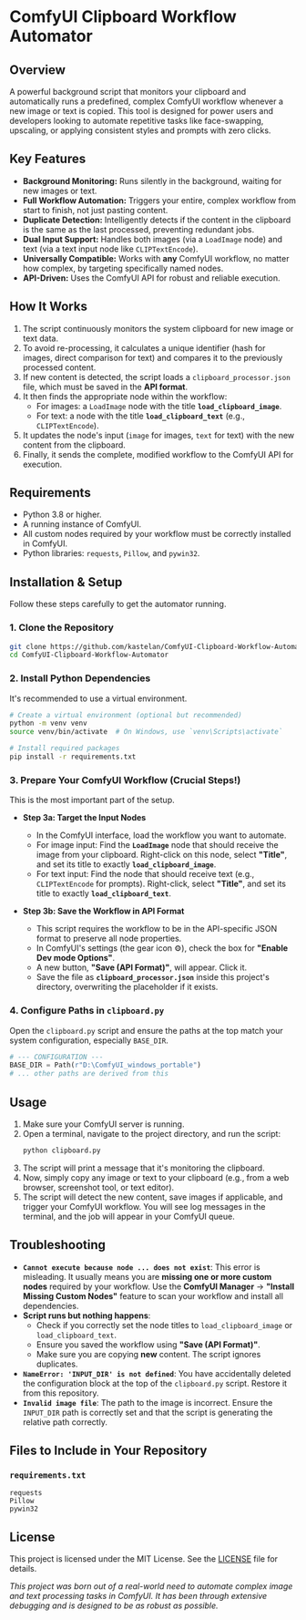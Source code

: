 # ComfyUI Clipboard Workflow Automator

## Overview

A powerful background script that monitors your clipboard and automatically runs a predefined, complex ComfyUI workflow whenever a new image or text is copied. This tool is designed for power users and developers looking to automate repetitive tasks like face-swapping, upscaling, or applying consistent styles and prompts with zero clicks.

## Key Features

- **Background Monitoring:** Runs silently in the background, waiting for new images or text.
- **Full Workflow Automation:** Triggers your entire, complex workflow from start to finish, not just pasting content.
- **Duplicate Detection:** Intelligently detects if the content in the clipboard is the same as the last processed, preventing redundant jobs.
- **Dual Input Support:** Handles both images (via a `LoadImage` node) and text (via a text input node like `CLIPTextEncode`).
- **Universally Compatible:** Works with **any** ComfyUI workflow, no matter how complex, by targeting specifically named nodes.
- **API-Driven:** Uses the ComfyUI API for robust and reliable execution.

## How It Works

1. The script continuously monitors the system clipboard for new image or text data.
2. To avoid re-processing, it calculates a unique identifier (hash for images, direct comparison for text) and compares it to the previously processed content.
3. If new content is detected, the script loads a `clipboard_processor.json` file, which must be saved in the **API format**.
4. It then finds the appropriate node within the workflow:
   - For images: a `LoadImage` node with the title **`load_clipboard_image`**.
   - For text: a node with the title **`load_clipboard_text`** (e.g., `CLIPTextEncode`).
5. It updates the node's input (`image` for images, `text` for text) with the new content from the clipboard.
6. Finally, it sends the complete, modified workflow to the ComfyUI API for execution.

## Requirements

- Python 3.8 or higher.
- A running instance of ComfyUI.
- All custom nodes required by your workflow must be correctly installed in ComfyUI.
- Python libraries: `requests`, `Pillow`, and `pywin32`.

## Installation & Setup

Follow these steps carefully to get the automator running.

### 1. Clone the Repository
```bash
git clone https://github.com/kastelan/ComfyUI-Clipboard-Workflow-Automator.git
cd ComfyUI-Clipboard-Workflow-Automator
```

### 2. Install Python Dependencies
It's recommended to use a virtual environment.
```bash
# Create a virtual environment (optional but recommended)
python -m venv venv
source venv/bin/activate  # On Windows, use `venv\Scripts\activate`

# Install required packages
pip install -r requirements.txt
```

### 3. Prepare Your ComfyUI Workflow (Crucial Steps!)

This is the most important part of the setup.

- **Step 3a: Target the Input Nodes**
  - In the ComfyUI interface, load the workflow you want to automate.
  - For image input: Find the **`LoadImage`** node that should receive the image from your clipboard. Right-click on this node, select **"Title"**, and set its title to exactly **`load_clipboard_image`**.
  - For text input: Find the node that should receive text (e.g., `CLIPTextEncode` for prompts). Right-click, select **"Title"**, and set its title to exactly **`load_clipboard_text`**.

- **Step 3b: Save the Workflow in API Format**
  - This script requires the workflow to be in the API-specific JSON format to preserve all node properties.
  - In ComfyUI's settings (the gear icon ⚙️), check the box for **"Enable Dev mode Options"**.
  - A new button, **"Save (API Format)"**, will appear. Click it.
  - Save the file as **`clipboard_processor.json`** inside this project's directory, overwriting the placeholder if it exists.

### 4. Configure Paths in `clipboard.py`
Open the `clipboard.py` script and ensure the paths at the top match your system configuration, especially `BASE_DIR`.

```python
# --- CONFIGURATION ---
BASE_DIR = Path(r"D:\ComfyUI_windows_portable")
# ... other paths are derived from this
```

## Usage

1. Make sure your ComfyUI server is running.
2. Open a terminal, navigate to the project directory, and run the script:
   ```bash
   python clipboard.py
   ```
3. The script will print a message that it's monitoring the clipboard.
4. Now, simply copy any image or text to your clipboard (e.g., from a web browser, screenshot tool, or text editor).
5. The script will detect the new content, save images if applicable, and trigger your ComfyUI workflow. You will see log messages in the terminal, and the job will appear in your ComfyUI queue.

## Troubleshooting

- **`Cannot execute because node ... does not exist`**: This error is misleading. It usually means you are **missing one or more custom nodes** required by your workflow. Use the **ComfyUI Manager** -> **"Install Missing Custom Nodes"** feature to scan your workflow and install all dependencies.
- **Script runs but nothing happens**:
  - Check if you correctly set the node titles to `load_clipboard_image` or `load_clipboard_text`.
  - Ensure you saved the workflow using **"Save (API Format)"**.
  - Make sure you are copying **new** content. The script ignores duplicates.
- **`NameError: 'INPUT_DIR' is not defined`**: You have accidentally deleted the configuration block at the top of the `clipboard.py` script. Restore it from this repository.
- **`Invalid image file`**: The path to the image is incorrect. Ensure the `INPUT_DIR` path is correctly set and that the script is generating the relative path correctly.

## Files to Include in Your Repository

### `requirements.txt`
```
requests
Pillow
pywin32
```


## License

This project is licensed under the MIT License. See the [LICENSE](LICENSE) file for details.

*This project was born out of a real-world need to automate complex image and text processing tasks in ComfyUI. It has been through extensive debugging and is designed to be as robust as possible.*



